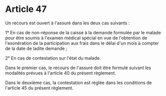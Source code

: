# Article 47

Un recours est ouvert à l'assuré dans les deux cas suivants :

1° En cas de non-réponse de la caisse à la demande formulée par le malade pour être soumis à l'examen médical spécial en vue de l'obtention de l'exonération de la participation aux frais dans le délai d'un mois à compter de la date de ladite demande ;

2° En cas de contestation sur l'état du malade.

Dans le premier cas, le recours de l'assuré doit être formulé suivant les modalités prévues à l'article 40 du présent règlement.

Dans le deuxième cas, la contestation est réglée dans les conditions de l'article 45 du présent règlement.
